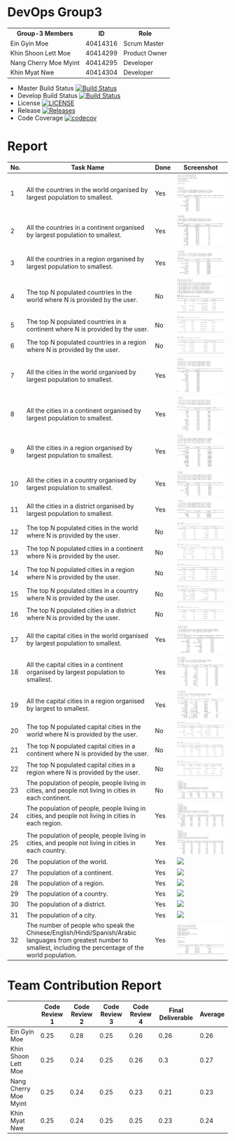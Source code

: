 # DevOps Group3
<!DOCTYPE html>
<html>
<head></head>
<body>
<table>
  <tr>
    <th>Group-3 Members</th>
    <th>ID</th>
    <th>Role</th>
  </tr>
  <tr>
    <td>Ein Gyin Moe</td>
    <td>40414316</td>
    <td>Scrum Master</td>
  </tr>
   <tr>
    <td>Khin Shoon Lett Moe</td>
    <td>40414299</td>
    <td>Product Owner</td>
  </tr>
   <tr>
    <td>Nang Cherry Moe Myint</td>
    <td>40414295</td>
    <td>Developer</td>
  </tr>
   <tr>
    <td>Khin Myat Nwe</td>
    <td>40414304</td>
    <td>Developer</td>
    </tr> </table>
 
</body>
</html>

- Master Build Status [![Build Status](https://travis-ci.org/EinGyinMoe/Group3.svg?branch=master)](https://travis-ci.org/EinGyinMoe/Group3)
- Develop Build Status [![Build Status](https://travis-ci.org/EinGyinMoe/Group3.svg?branch=develop)](https://travis-ci.org/EinGyinMoe/Group3)
- License [![LICENSE](https://img.shields.io/github/license/EinGyinMoe/Group3.svg?style=flat-square)](https://github.com/EinGyinMoe/Group3/blob/master/LICENSE)
- Release [![Releases](https://img.shields.io/github/release/EinGyinMoe/Group3/all.svg?style=flat-square)](https://github.com/EinGyinMoe/Group3/releases)
- Code Coverage [![codecov](https://codecov.io/gh/EinGyinMoe/Group3/branch/master/graph/badge.svg)](https://codecov.io/gh/EinGyinMoe/Group3)

# Report 
| No. | Task Name | Done | Screenshot |
| --- | --- | --- | --- |
| 1 | All the countries in the world organised by largest population to smallest. | Yes | ![](Screenshots/Option_1_Country_world.PNG) |
| 2 | All the countries in a continent organised by largest population to smallest. | Yes | ![](Screenshots/Option_2_Country_Continent.PNG) |
| 3 | All the countries in a region organised by largest population to smallest. | Yes | ![](Screenshots/Option_3_Country_Region.PNG) |
| 4 | The top N populated countries in the world where N is provided by the user. | No | ![](Screenshots/Input_Countries_world.PNG) |
| 5 | The top N populated countries in a continent where N is provided by the user. | No | ![](Screenshots/Option_2.PNG) |
| 6 | The top N populated countries in a region where N is provided by the user. | No | ![](Screenshots/Option_3.PNG) |
| 7 | All the cities in the world organised by largest population to smallest. | Yes | ![](Screenshots/Option_1_City_world.PNG) |
| 8 | All the cities in a continent organised by largest population to smallest. | Yes | ![](Screenshots/Option_2_City_Continent.PNG) |
| 9 | All the cities in a region organised by largest population to smallest. | Yes | ![](Screenshots/Option_3_City_Region.PNG) |
| 10 | All the cities in a country organised by largest population to smallest. | Yes | ![](Screenshots/Option_4_City_Country.PNG) |
| 11 | All the cities in a district organised by largest population to smallest. | Yes | ![](Screenshots/Option_5_City_District.PNG) |
| 12 | The top N populated cities in the world where N is provided by the user. | No | ![](Screenshots/Option_4.PNG) |
| 13 | The top N populated cities in a continent where N is provided by the user. | No | ![](Screenshots/Option_5.PNG) |
| 14 | The top N populated cities in a region where N is provided by the user. | No | ![](Screenshots/Option_6.PNG) |
| 15 | The top N populated cities in a country where N is provided by the user. | No | ![](Screenshots/Option_7.PNG) |
| 16 | The top N populated cities in a district where N is provided by the user. | No | ![](Screenshots/Option_8.PNG) |
| 17 | All the capital cities in the world organised by largest population to smallest. | Yes | ![](Screenshots/Option_1_CapitalCity_World.PNG) |
| 18 | All the capital cities in a continent organised by largest population to smallest. | Yes | ![](Screenshots/Option_2_CapitalCity_Continent.PNG) |
| 19 | All the capital cities in a region organised by largest to smallest. | Yes | ![](Screenshots/Option_3_CapitalCity_Region.PNG) |
| 20 | The top N populated capital cities in the world where N is provided by the user. | No | ![](Screenshots/Option_9.PNG) |
| 21 | The top N populated capital cities in a continent where N is provided by the user. | No | ![](Screenshots/Option_10.PNG) |
| 22 | The top N populated capital cities in a region where N is provided by the user. | No | ![](Screenshots/Option_11.PNG) |
| 23 | The population of people, people living in cities, and people not living in cities in each continent. | No | ![](Screenshots/Option_7_Popu_Continent.PNG) |
| 24 | The population of people, people living in cities, and people not living in cities in each region. | Yes | ![](Screenshots/Option_8_Popu_Region.PNG) |
| 25 | The population of people, people living in cities, and people not living in cities in each country. | Yes | ![](Screenshots/Option_9_Popu_Country.PNG) |
| 26 | The population of the world. | Yes | ![](Screenshots/3.png) |
| 27 | The population of a continent. | Yes | ![](Screenshots/3.png) |
| 28 | The population of a region. | Yes | ![](Screenshots/3.png) |
| 29 | The population of a country. | Yes | ![](Screenshots/3.png) |
| 30 | The population of a district. | Yes | ![](Screenshots/city_1.PNG) |
| 31 | The population of a city. | Yes | ![](Screenshots/city_1.PNG) |
| 32 | The number of people who speak the Chinese/English/Hindi/Spanish/Arabic languages from greatest number to smallest, including the percentage of the world population. | Yes | ![](Screenshots/language_popu.png) |

# Team Contribution Report 
|      | Code Review 1 | Code Review 2 | Code Review 3 | Code Review 4 | Final Deliverable | Average |
|------|---------------|---------------|---------------|---------------|-------------------|-------|
| Ein Gyin Moe | 0.25 | 0.28 | 0.25 | 0.26 | 0.26 | 0.26 |
| Khin Shoon Lett Moe | 0.25| 0.24 | 0.25 | 0.26 | 0.3 | 0.27 |
| Nang Cherry Moe Myint | 0.25 | 0.24| 0.25 | 0.23 | 0.21 | 0.23 |
| Khin Myat Nwe | 0.25 | 0.24 | 0.25 | 0.25 | 0.23 | 0.24 |